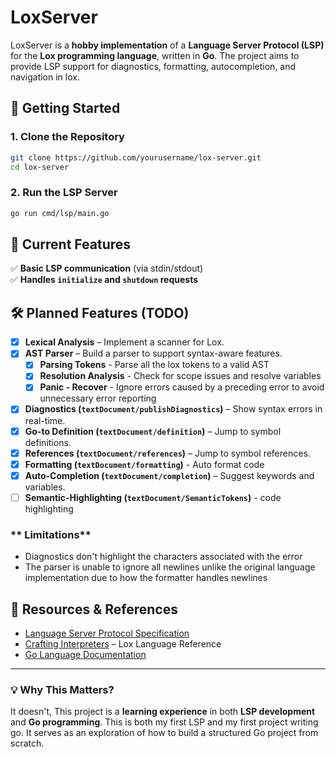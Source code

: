 # **LoxServer**  

LoxServer is a **hobby implementation** of a **Language Server Protocol (LSP)** for the **Lox programming language**, written in **Go**. The project aims to provide LSP support for diagnostics, formatting, autocompletion, and navigation in lox.  

## **🚀 Getting Started**  

### **1. Clone the Repository**  
```sh
git clone https://github.com/yourusername/lox-server.git
cd lox-server
```

### **2. Run the LSP Server**  
```sh
go run cmd/lsp/main.go
```

## **📌 Current Features**  
✅ **Basic LSP communication** (via stdin/stdout)  
✅ **Handles `initialize` and `shutdown` requests**  

## **🛠️ Planned Features (TODO)**  
- [x] **Lexical Analysis** – Implement a scanner for Lox.  
- [x] **AST Parser** – Build a parser to support syntax-aware features.  
    - [x] **Parsing Tokens** - Parse all the lox tokens to a valid AST
    - [x] **Resolution Analysis** - Check for scope issues and resolve variables
    - [x] **Panic - Recover** - Ignore errors caused by a preceding error to avoid unnecessary error reporting 
- [x] **Diagnostics (`textDocument/publishDiagnostics`)** – Show syntax errors in real-time.  
- [x] **Go-to Definition (`textDocument/definition`)** – Jump to symbol definitions.  
- [x] **References (`textDocument/references`)** – Jump to symbol references.
- [x] **Formatting (`textDocument/formatting`)** - Auto format code
- [x] **Auto-Completion (`textDocument/completion`)** – Suggest keywords and variables.  
- [ ] **Semantic-Highlighting (`textDocument/SemanticTokens`)** - code highlighting

### ** Limitations**
- Diagnostics don't highlight the characters associated with the error
- The parser is unable to ignore all newlines unlike the original language implementation due to how the formatter handles newlines

## **📖 Resources & References**  
- [Language Server Protocol Specification](https://microsoft.github.io/language-server-protocol/specifications/lsp/3.17/specification/)  
- [Crafting Interpreters](https://craftinginterpreters.com/) – Lox Language Reference  
- [Go Language Documentation](https://go.dev/doc/)  

---

### **💡 Why This Matters?**  
It doesn't, This project is a **learning experience** in both **LSP development** and **Go programming**.
This is both my first LSP and my first project writing go.
It serves as an exploration of how to build a structured Go project from scratch.  

